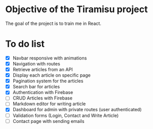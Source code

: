 # Objective of the Tiramisu project

The goal of the project is to train me in React.

# To do list

- [x] Navbar responsive with animations
- [x] Navigation with routes
- [x] Retrieve articles from an API
- [x] Display each article on specific page
- [x] Pagination system for the articles
- [x] Search bar for articles
- [x] Authentication with Firebase
- [ ] CRUD Articles with Firebase
- [ ] Markdown editor for writing article
- [x] Dashboard for admin with private routes (user authenticated)
- [ ] Validation forms (Login, Contact and Write Article)
- [ ] Contact page with sending emails